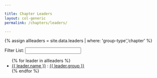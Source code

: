```yaml
---

title: Chapter Leaders
layout: col-generic
permalink: /chapters/leaders/

---
```


{% assign allleaders = site.data.leaders | where: 'group-type','chapter' %}
<p>
<div>
<label for='leaders-filter'>Filter List:</label>
<input type='text' id='leaders-filter'>
</div>
<section id='leaders-list'>
<ul>
  {% for leader in allleaders %}
  <li><a href='{{ leader.email | replace: "mailto://", "mailto:" }}' target="_blank">{{ leader.name }}</a> : <a href='{{ leader.group_url }}'>{{ leader.group }}</a></li>
  {% endfor %}
</ul>
</section>

<script type='text/javascript'>
    var all = "{{ allleaders | jsonify | replace: '"', '\"' }}";
    var leaders = JSON.parse(all);
     
    $("#leaders-filter").keyup(function(e) {
     var code = e.keyCode ? e.keyCode : e.which;
     
     if (code == 13) {  // Enter keycode
         var filter = $('#leaders-filter').val();
         filter = filter.toLowerCase();
         var fleaders = []; 
         
          for(i = 0; i < leaders.length; i++){
            var group = leaders[i].group.toLowerCase();
            var email = leaders[i].email.toLowerCase();
            var name = leaders[i].name.toLowerCase();
            if(group.indexOf(filter) > -1 || email.indexOf(filter) > -1 || name.indexOf(filter) > -1)
            {
               fleaders.push(leaders[i]);
            }
          }
         var html = "<ul>";
         for(i = 0; i < fleaders.length; i++){
            html += "<li><a href='" + fleaders[i].email + "' target=\"_blank\">" + fleaders[i].name + "</a>:" + fleaders[i].group + "</li>";
         }
         html += "</ul>";
         $('#leaders-list').html(html);
       }
   });
</script>